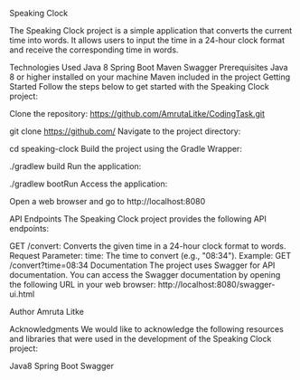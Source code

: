 Speaking Clock

The Speaking Clock project is a simple application that converts the current time into words. It allows users to input the time in a 24-hour clock format and receive the corresponding time in words.

Technologies Used
Java 8
Spring Boot
Maven
Swagger
Prerequisites
Java 8 or higher installed on your machine
Maven included in the project
Getting Started
Follow the steps below to get started with the Speaking Clock project:

Clone the repository: https://github.com/AmrutaLitke/CodingTask.git

git clone https://github.com/
Navigate to the project directory:

cd speaking-clock
Build the project using the Gradle Wrapper:

./gradlew build
Run the application:

./gradlew bootRun
Access the application:

Open a web browser and go to http://localhost:8080

API Endpoints
The Speaking Clock project provides the following API endpoints:

GET /convert: Converts the given time in a 24-hour clock format to words.
Request Parameter:
time: The time to convert (e.g., "08:34").
Example: GET /convert?time=08:34
Documentation
The project uses Swagger for API documentation. You can access the Swagger documentation by opening the following URL in your web browser: http://localhost:8080/swagger-ui.html

Author
Amruta Litke

Acknowledgments
We would like to acknowledge the following resources and libraries that were used in the development of the Speaking Clock project:

Java8
Spring Boot
Swagger

